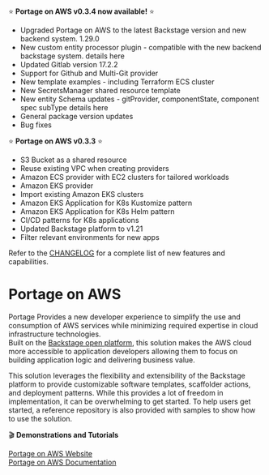 

:star: **Portage on AWS v0.3.4 now available!** :star:
* Upgraded Portage on AWS to the latest Backstage version and new backend system. 1.29.0
* New custom entity processor plugin - compatible with the new backend backstage system. details here
* Updated Gitlab version 17.2.2
* Support for Github and Multi-Git provider
* New template examples - including Terraform ECS cluster
* New SecretsManager shared resource template
* New entity Schema updates - gitProvider, componentState, component spec subType details here
* General package version updates
* Bug fixes


:star: **Portage on AWS v0.3.3** :star:
* S3 Bucket as a shared resource
* Reuse existing VPC when creating providers
* Amazon ECS provider with EC2 clusters for tailored workloads
* Amazon EKS provider
* Import existing Amazon EKS clusters
* Amazon EKS Application for K8s Kustomize pattern
* Amazon EKS Application for K8s Helm pattern
* CI/CD patterns for K8s applications
* Updated Backstage platform to v1.21
* Filter relevant environments for new apps

Refer to the [CHANGELOG](https://portage.digi-trans.org/docs/CHANGELOG) for a complete list of new features and capabilities.
# Portage on AWS

Portage Provides a new developer experience to simplify the use and consumption of AWS services while minimizing required expertise in cloud infrastructure technologies.  
Built on the [Backstage open platform](https://backstage.io), this solution makes the AWS cloud more accessible to application developers allowing them to focus on building application logic and delivering business value.

This solution leverages the flexibility and extensibility of the Backstage platform to provide customizable software templates, scaffolder actions, and deployment patterns. While this provides a lot of freedom in implementation, it can be overwhelming to get started.  To help users get started, a reference repository is also provided with samples to show how to use the solution.

:clapper: **Demonstrations and Tutorials**

[Portage on AWS Website](https://portage.digi-trans.org) <br/>
[Portage on AWS Documentation](https://portage.digi-trans.org/docs/intro) <br/>
